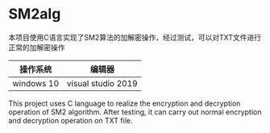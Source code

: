 # SM2alg
本项目使用C语言实现了SM2算法的加解密操作，经过测试，可以对TXT文件进行正常的加解密操作

|操作系统|编辑器|
|:--------:|:----------------:|
|windows 10|visual studio 2019|

This project uses C language to realize the encryption and decryption operation of SM2 algorithm. After testing, it can carry out normal encryption and decryption operation on TXT file.
